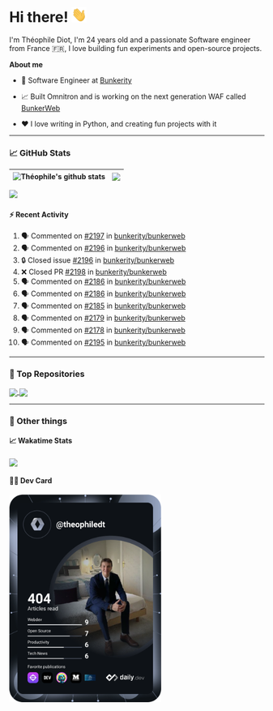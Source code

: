 # Hi there! <img src="./wave.gif" width="30px" height="30px" />

I'm Théophile Diot, I'm 24 years old and a passionate Software engineer from France 🇫🇷, I love building fun experiments and open-source projects.

**About me**

- 💼 Software Engineer at [Bunkerity](https://www.bunkerity.com/)

- 📈 Built Omnitron and is working on the next generation WAF called [BunkerWeb](https://www.bunkerweb.io)

- ❤️ I love writing in Python, and creating fun projects with it

---

### 📈 GitHub Stats

| <img align="center" src="https://github-readme-stats.vercel.app/api?username=TheophileDiot&show_icons=true&include_all_commits=true&theme=algolia&hide_border=true&rank_icon=github" alt="Théophile's github stats" /> | <img align="center" src="https://github-readme-stats.vercel.app/api/top-langs/?username=TheophileDiot&layout=compact&theme=algolia&hide_border=true" /> |
| ---------------------------------------------------------------------------------------------------------------------------------------------------------------------------------------------------------------------- | ------------------------------------------------------------------------------------------------------------------------------------------------------- |

![](https://github-readme-activity-graph.vercel.app/graph?username=TheophileDiot&theme=tokyo-night)

#### :zap: Recent Activity

<!--START_SECTION:activity-->
1. 🗣 Commented on [#2197](https://github.com/bunkerity/bunkerweb/issues/2197#issuecomment-2825123044) in [bunkerity/bunkerweb](https://github.com/bunkerity/bunkerweb)
2. 🗣 Commented on [#2196](https://github.com/bunkerity/bunkerweb/issues/2196#issuecomment-2825119865) in [bunkerity/bunkerweb](https://github.com/bunkerity/bunkerweb)
3. 🔒 Closed issue [#2196](https://github.com/bunkerity/bunkerweb/issues/2196) in [bunkerity/bunkerweb](https://github.com/bunkerity/bunkerweb)
4. ❌ Closed PR [#2198](https://github.com/bunkerity/bunkerweb/pull/2198) in [bunkerity/bunkerweb](https://github.com/bunkerity/bunkerweb)
5. 🗣 Commented on [#2186](https://github.com/bunkerity/bunkerweb/issues/2186#issuecomment-2821477156) in [bunkerity/bunkerweb](https://github.com/bunkerity/bunkerweb)
6. 🗣 Commented on [#2186](https://github.com/bunkerity/bunkerweb/issues/2186#issuecomment-2821381945) in [bunkerity/bunkerweb](https://github.com/bunkerity/bunkerweb)
7. 🗣 Commented on [#2185](https://github.com/bunkerity/bunkerweb/issues/2185#issuecomment-2821375510) in [bunkerity/bunkerweb](https://github.com/bunkerity/bunkerweb)
8. 🗣 Commented on [#2179](https://github.com/bunkerity/bunkerweb/issues/2179#issuecomment-2821365985) in [bunkerity/bunkerweb](https://github.com/bunkerity/bunkerweb)
9. 🗣 Commented on [#2178](https://github.com/bunkerity/bunkerweb/issues/2178#issuecomment-2821360790) in [bunkerity/bunkerweb](https://github.com/bunkerity/bunkerweb)
10. 🗣 Commented on [#2195](https://github.com/bunkerity/bunkerweb/issues/2195#issuecomment-2821354200) in [bunkerity/bunkerweb](https://github.com/bunkerity/bunkerweb)
<!--END_SECTION:activity-->

---

### 🔧 Top Repositories

<a href="https://github.com/bunkerity/bunkerweb">
  <img align="center" src="https://github-readme-stats.vercel.app/api/pin/?username=Bunkerity&repo=bunkerweb&theme=algolia" />
</a>
<a href="https://github.com/TheophileDiot/Omnitron">
  <img align="center" src="https://github-readme-stats.vercel.app/api/pin/?username=TheophileDiot&repo=Omnitron&theme=algolia" />
</a>

---

### 🎉 Other things

#### 📈 Wakatime Stats

<a href="https://wakatime.com/@theophile_bunkerity">
  <img align="center" src="https://github-readme-stats.vercel.app/api/wakatime?username=3aa5ce41-c253-43d9-8441-a721e446a45f&layout=compact&theme=algolia" />
</a>

#### 👨‍💻 Dev Card

<a href="https://app.daily.dev/TheophileDt">
  <img src="./devcard.svg" width="300" alt="Théophile Diot's Dev Card"/>
</a>
